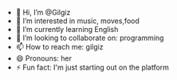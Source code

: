 - 👋 Hi, I’m @Gilgiz
- 👀 I’m interested in music, moves,food
- 🌱 I’m currently learning English 
- 💞️ I’m looking to collaborate on: programming
- 📫 How to reach me: gilgiz
- 😄 Pronouns: her
- ⚡ Fun fact: I'm just starting out on the platform

<!---
Gilgiz/Gilgiz is a ✨ special ✨ repository because its `README.md` (this file) appears on your GitHub profile.
You can click the Preview link to take a look at your changes.
--->
